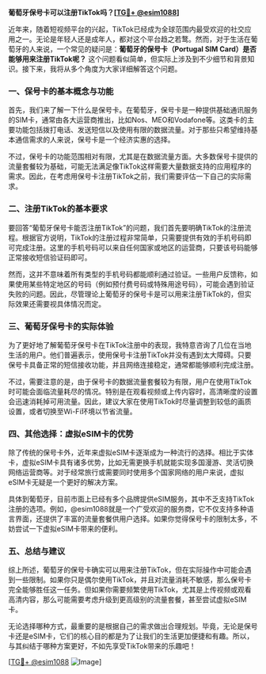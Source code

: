 **葡萄牙保号卡可以注册TikTok吗？[[TG💪+ @esim1088](https://t.me/s/esim1088)]**

近年来，随着短视频平台的兴起，TikTok已经成为全球范围内最受欢迎的社交应用之一。无论是年轻人还是成年人，都对这个平台趋之若鹜。然而，对于生活在葡萄牙的人来说，一个常见的疑问是：**葡萄牙的保号卡（Portugal SIM Card）是否能够用来注册TikTok呢？** 这个问题看似简单，但实际上涉及到不少细节和背景知识。接下来，我将从多个角度为大家详细解答这个问题。

### 一、保号卡的基本概念与功能

首先，我们来了解一下什么是保号卡。在葡萄牙，保号卡是一种提供基础通讯服务的SIM卡，通常由各大运营商推出，比如Nos、MEO和Vodafone等。这类卡的主要功能包括拨打电话、发送短信以及使用有限的数据流量。对于那些只希望维持基本通信需求的人来说，保号卡是一个经济实惠的选择。

不过，保号卡的功能范围相对有限，尤其是在数据流量方面。大多数保号卡提供的流量套餐较为基础，可能无法满足像TikTok这样需要大量数据支持的应用程序的需求。因此，在考虑用保号卡注册TikTok之前，我们需要评估一下自己的实际需求。

### 二、注册TikTok的基本要求

要回答“葡萄牙保号卡能否注册TikTok”的问题，我们首先要明确TikTok的注册流程。根据官方说明，TikTok的注册过程非常简单，只需要提供有效的手机号码即可完成注册。这里的手机号码可以来自任何国家或地区的运营商，只要该号码能够正常接收短信验证码即可。

然而，这并不意味着所有类型的手机号码都能顺利通过验证。一些用户反馈称，如果使用某些特定地区的号码（例如预付费号码或特殊用途号码），可能会遇到验证失败的问题。因此，尽管理论上葡萄牙的保号卡是可以用来注册TikTok的，但实际效果还需要视具体情况而定。

### 三、葡萄牙保号卡的实际体验

为了更好地了解葡萄牙保号卡在TikTok注册中的表现，我特意咨询了几位在当地生活的用户。他们普遍表示，使用保号卡注册TikTok并没有遇到太大障碍。只要保号卡具备正常的短信接收功能，并且网络连接稳定，通常都能够顺利完成注册。

不过，需要注意的是，由于保号卡的数据流量套餐较为有限，用户在使用TikTok时可能会面临流量耗尽的情况。特别是在观看视频或上传内容时，高清晰度的设置会迅速消耗掉可用流量。因此，建议大家在使用TikTok时尽量调整到较低的画质设置，或者切换至Wi-Fi环境以节省流量。

### 四、其他选择：虚拟eSIM卡的优势

除了传统的保号卡外，近年来虚拟eSIM卡逐渐成为一种流行的选择。相比于实体卡，虚拟eSIM卡具有诸多优势，比如无需更换手机就能实现多国漫游、灵活切换网络运营商等。对于经常旅行或需要同时使用多个国家网络的用户来说，虚拟eSIM卡无疑是一个更好的解决方案。

具体到葡萄牙，目前市面上已经有多个品牌提供eSIM服务，其中不乏支持TikTok注册的选项。例如，@esim1088就是一个广受欢迎的服务商，它不仅支持多种语言界面，还提供了丰富的流量套餐供用户选择。如果你觉得保号卡的限制太多，不妨尝试一下虚拟eSIM卡带来的便利。

### 五、总结与建议

综上所述，葡萄牙的保号卡确实可以用来注册TikTok，但在实际操作中可能会遇到一些限制。如果你只是偶尔使用TikTok，并且对流量消耗不敏感，那么保号卡完全能够胜任这一任务。但如果你需要频繁使用TikTok，尤其是上传视频或观看高清内容，那么可能需要考虑升级到更高级别的流量套餐，甚至尝试虚拟eSIM卡。

无论选择哪种方式，最重要的是根据自己的需求做出合理规划。毕竟，无论是保号卡还是eSIM卡，它们的核心目的都是为了让我们的生活更加便捷和有趣。所以，与其纠结于哪种方案更好，不如先享受TikTok带来的乐趣吧！

[[TG💪+ @esim1088](https://t.me/s/esim1088) ![Image](https://i.postimg.cc/4NQfJmqS/Snipaste-2025-05-13-00-14-12.png)]